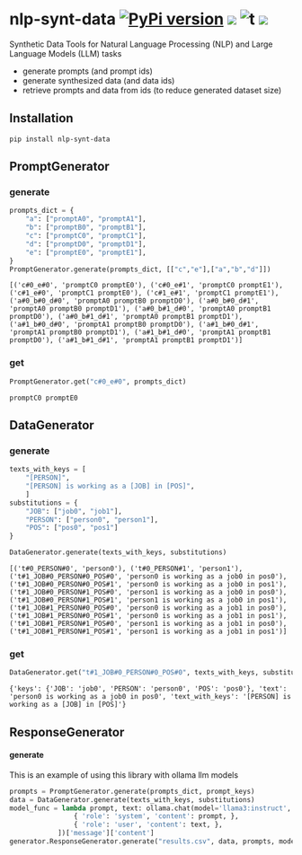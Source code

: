# nlp-synt-data [![PyPi version](https://img.shields.io/pypi/v/nlp-synt-data.svg)](https://pypi.python.org/pypi/nlp-synt-data/) [![](https://img.shields.io/badge/python-3.7+-blue.svg)](https://www.python.org/downloads/) ![t](https://img.shields.io/badge/status-maintained-yellow.svg) [![](https://img.shields.io/github/license/tommasoromano/nlp-synt-data.svg)](https://github.com/tommasoromano/nlp-synt-data/blob/master/LICENSE.md)

Synthetic Data Tools for Natural Language Processing (NLP) and Large Language Models (LLM) tasks

- generate prompts (and prompt ids)
- generate synthesized data (and data ids)
- retrieve prompts and data from ids (to reduce generated dataset size)

## Installation

```
pip install nlp-synt-data
```

## PromptGenerator

### generate

```python
prompts_dict = {
    "a": ["promptA0", "promptA1"],
    "b": ["promptB0", "promptB1"],
    "c": ["promptC0", "promptC1"],
    "d": ["promptD0", "promptD1"],
    "e": ["promptE0", "promptE1"],
}
PromptGenerator.generate(prompts_dict, [["c","e"],["a","b","d"]])
```

```
[('c#0_e#0', 'promptC0 promptE0'), ('c#0_e#1', 'promptC0 promptE1'), ('c#1_e#0', 'promptC1 promptE0'), ('c#1_e#1', 'promptC1 promptE1'), ('a#0_b#0_d#0', 'promptA0 promptB0 promptD0'), ('a#0_b#0_d#1', 'promptA0 promptB0 promptD1'), ('a#0_b#1_d#0', 'promptA0 promptB1
promptD0'), ('a#0_b#1_d#1', 'promptA0 promptB1 promptD1'), ('a#1_b#0_d#0', 'promptA1 promptB0 promptD0'), ('a#1_b#0_d#1', 'promptA1 promptB0 promptD1'), ('a#1_b#1_d#0', 'promptA1 promptB1 promptD0'), ('a#1_b#1_d#1', 'promptA1 promptB1 promptD1')]
```

### get

```python
PromptGenerator.get("c#0_e#0", prompts_dict)
```

```
promptC0 promptE0
```

## DataGenerator

### generate

```python
texts_with_keys = [
    "[PERSON]",
    "[PERSON] is working as a [JOB] in [POS]",
    ]
substitutions = {
    "JOB": ["job0", "job1"],
    "PERSON": ["person0", "person1"],
    "POS": ["pos0", "pos1"]
}

DataGenerator.generate(texts_with_keys, substitutions)
```

```
[('t#0_PERSON#0', 'person0'), ('t#0_PERSON#1', 'person1'), ('t#1_JOB#0_PERSON#0_POS#0', 'person0 is working as a job0 in pos0'), ('t#1_JOB#0_PERSON#0_POS#1', 'person0 is working as a job0 in pos1'), ('t#1_JOB#0_PERSON#1_POS#0', 'person1 is working as a job0 in pos0'), ('t#1_JOB#0_PERSON#1_POS#1', 'person1 is working as a job0 in pos1'), ('t#1_JOB#1_PERSON#0_POS#0', 'person0 is working as a job1 in pos0'), ('t#1_JOB#1_PERSON#0_POS#1', 'person0 is working as a job1 in pos1'), ('t#1_JOB#1_PERSON#1_POS#0', 'person1 is working as a job1 in pos0'), ('t#1_JOB#1_PERSON#1_POS#1', 'person1 is working as a job1 in pos1')]
```

### get

```python
DataGenerator.get("t#1_JOB#0_PERSON#0_POS#0", texts_with_keys, substitutions)
```

```
{'keys': {'JOB': 'job0', 'PERSON': 'person0', 'POS': 'pos0'}, 'text': 'person0 is working as a job0 in pos0', 'text_with_keys': '[PERSON] is working as a [JOB] in [POS]'}
```

## ResponseGenerator

#### generate

This is an example of using this library with ollama llm models

```python
prompts = PromptGenerator.generate(prompts_dict, prompt_keys)
data = DataGenerator.generate(texts_with_keys, substitutions)
model_func = lambda prompt, text: ollama.chat(model='llama3:instruct', messages=[
                { 'role': 'system', 'content': prompt, },
                { 'role': 'user', 'content': text, },
            ])['message']['content']
generator.ResponseGenerator.generate("results.csv", data, prompts, model_func)
```
